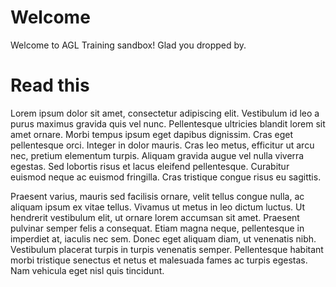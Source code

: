 # Welcome

Welcome to AGL Training sandbox!
Glad you dropped by.

# Read this

Lorem ipsum dolor sit amet, consectetur adipiscing elit. Vestibulum id leo a purus maximus gravida quis vel nunc. Pellentesque ultricies blandit lorem sit amet ornare. Morbi tempus ipsum eget dapibus dignissim. Cras eget pellentesque orci. Integer in dolor mauris. Cras leo metus, efficitur ut arcu nec, pretium elementum turpis. Aliquam gravida augue vel nulla viverra egestas. Sed lobortis risus et lacus eleifend pellentesque. Curabitur euismod neque ac euismod fringilla. Cras tristique congue risus eu sagittis.

Praesent varius, mauris sed facilisis ornare, velit tellus congue nulla, ac aliquam ipsum ex vitae tellus. Vivamus ut metus in leo dictum luctus. Ut hendrerit vestibulum elit, ut ornare lorem accumsan sit amet. Praesent pulvinar semper felis a consequat. Etiam magna neque, pellentesque in imperdiet at, iaculis nec sem. Donec eget aliquam diam, ut venenatis nibh. Vestibulum placerat turpis in turpis venenatis semper. Pellentesque habitant morbi tristique senectus et netus et malesuada fames ac turpis egestas. Nam vehicula eget nisl quis tincidunt.
